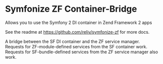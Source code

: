 # Symfonize ZF Container-Bridge
Allows you to use the Symfony 2 DI container in Zend Framework 2 apps

See the readme at https://github.com/reliv/symfonize-zf for more docs.

A bridge between the SF DI container and the ZF service manager. Requests for ZF-module-defined services from the SF container work. Requests for SF-bundle-defined services from the ZF service manager also work.
